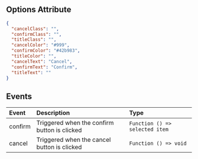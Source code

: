 ## Options Attribute

```json
{
  "cancelClass": "",
  "confirmClass": "",
  "titleClass": "",
  "cancelColor": "#999",
  "confirmColor": "#42b983",
  "titleColor": "",
  "cancelText": "Cancel",
  "confirmText": "Confirm",
  "titleText": ""
}
```

## Events

| Event   | Description                                  | Type                           |
| :------ | :------------------------------------------- | :----------------------------- |
| confirm | Triggered when the confirm button is clicked | `Function () => selected item` |
| cancel  | Triggered when the cancel button is clicked  | `Function () => void`          |
